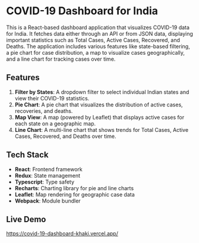 # COVID-19 Dashboard for India

This is a React-based dashboard application that visualizes COVID-19 data for India. It fetches data either through an API or from JSON data, displaying important statistics such as Total Cases, Active Cases, Recovered, and Deaths. The application includes various features like state-based filtering, a pie chart for case distribution, a map to visualize cases geographically, and a line chart for tracking cases over time.

## Features

1. **Filter by States**: A dropdown filter to select individual Indian states and view their COVID-19 statistics.
2. **Pie Chart**: A pie chart that visualizes the distribution of active cases, recoveries, and deaths.
3. **Map View**: A map (powered by Leaflet) that displays active cases for each state on a geographic map.
4. **Line Chart**: A multi-line chart that shows trends for Total Cases, Active Cases, Recovered, and Deaths over time.

## Tech Stack

- **React**: Frontend framework
- **Redux**: State management
- **Typescript**: Type safety
- **Recharts**: Charting library for pie and line charts
- **Leaflet**: Map rendering for geographic case data
- **Webpack**: Module bundler

## Live Demo
https://covid-19-dashboard-khaki.vercel.app/
